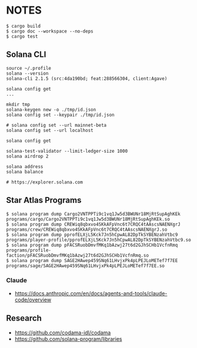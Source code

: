 # NOTES

```
$ cargo build
$ cargo doc --workspace --no-deps
$ cargo test
```

## Solana CLI

```
source ~/.profile
solana --version
solana-cli 2.1.5 (src:4da190bd; feat:288566304, client:Agave)

solana config get
...

mkdir tmp
solana-keygen new -o ./tmp/id.json
solana config set --keypair ./tmp/id.json

# solana config set --url mainnet-beta
solana config set --url localhost

solana config get

solana-test-validator --limit-ledger-size 1000
solana airdrop 2

solana address
solana balance

# https://explorer.solana.com
```

## Star Atlas Programs

```
$ solana program dump Cargo2VNTPPTi9c1vq1Jw5d3BWUNr18MjRtSupAghKEk programs/cargo/Cargo2VNTPPTi9c1vq1Jw5d3BWUNr18MjRtSupAghKEk.so
$ solana program dump CREWiq8qbxvo4SKkAFpVnc6t7CRQC4tAAscsNAENXgrJ programs/crew/CREWiq8qbxvo4SKkAFpVnc6t7CRQC4tAAscsNAENXgrJ.so
$ solana program dump pprofELXjL5Kck7Jn5hCpwAL82DpTkSYBENzahVtbc9 programs/player-profile/pprofELXjL5Kck7Jn5hCpwAL82DpTkSYBENzahVtbc9.so
$ solana program dump pFACSRuobDmvfMKq1bAzwj27t6d2GJhSCHb1VcfnRmq programs/profile-faction/pFACSRuobDmvfMKq1bAzwj27t6d2GJhSCHb1VcfnRmq.so
$ solana program dump SAGE2HAwep459SNq61LHvjxPk4pLPEJLoMETef7f7EE programs/sage/SAGE2HAwep459SNq61LHvjxPk4pLPEJLoMETef7f7EE.so
```

### Claude

* https://docs.anthropic.com/en/docs/agents-and-tools/claude-code/overview

## Research

* https://github.com/codama-idl/codama
* https://github.com/solana-program/libraries
